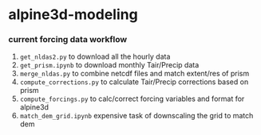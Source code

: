 # alpine3d-modeling

### current forcing data workflow
 1. `get_nldas2.py` to download all the hourly data
 1. `get_prism.ipynb` to download monthly Tair/Precip data
 1. `merge_nldas.py` to combine netcdf files and match extent/res of prism
 1. `compute_corrections.py` to calculate Tair/Precip corrections based on prism
 1. `compute_forcings.py` to calc/correct forcing variables and format for alpine3d
 1. `match_dem_grid.ipynb` expensive task of downscaling the grid to match dem
